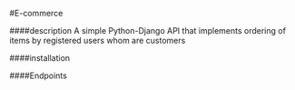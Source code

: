#E-commerce

####description
A simple Python-Django API that implements ordering of items by registered users whom are customers

####installation
``
``


####Endpoints



